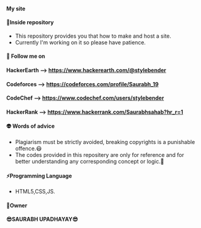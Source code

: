 #### My site 

#### :memo:**Inside repository**
- This repository provides you that how to make and host a site.
- Currently I'm working on it so please have patience.



 #### :raised_hands:	 Follow me on
 
 ####                            **HackerEarth** --> https://www.hackerearth.com/@stylebender
 ####                            **Codeforces** --> https://codeforces.com/profile/Saurabh_19
 ####                            **CodeChef** --> https://www.codechef.com/users/stylebender
 ####                            **HackerRank** --> https://www.hackerrank.com/Saurabhsahab?hr_r=1


#### :alien: **Words of advice**
- Plagiarism must be strictly avoided, breaking copyrights is a punishable offence.:mask:
- The codes provided in this repositery are only for reference and for better understanding any corresponding concept or logic.:imp:



#### :zap:**Programming Language**
- HTML5,CSS,JS.



####                     :name_badge:Owner
####                      :sunglasses:**SAURABH UPADHAYAY**:sunglasses:
